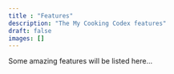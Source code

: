 ```yaml
---
title : "Features"
description: "The My Cooking Codex features"
draft: false
images: []
---
```


Some amazing features will be listed here...
